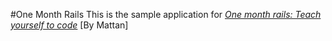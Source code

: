 #One Month Rails
This is the sample application for
[*One month rails: Teach yourself to code*](http://onemonthrails.com)
[By Mattan]